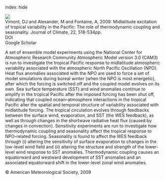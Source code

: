 index: hide

<div class="Citation">
    <div class="Citation-thumb CitationThumb-linked"  data-href="https://doi.org/10.1175/2008jcli2220.1">
      <img src="https://static.claimspace.cloud/climate-study-static/refs/thumbs/14/Vimont_et_al_2009-thumb.png" />
    </div>

  <div class="Citation-body">
    <div class="Citation-text">Vimont, DJ and Alexander, M and Fontaine, A, 2009: Midlatitude excitation of tropical variability in the Pacific: The role of thermodynamic coupling and seasonality. <span class="Article-journal">Journal of Climate, </span><span class="Article-volume">22, </span>518-534pp.</div>
    <div class="Citation-links">
      <div class="CitationLink" data-href="https://doi.org/10.1175/2008jcli2220.1">
        <div class="CitationLink-icon CitationLink-Doi"></div>
        <div class="CitationLink-text">DOI</div>
      </div>
      <div class="CitationLink" data-href="https://scholar.google.com/scholar?q=10.1175/2008jcli2220.1">
        <div class="CitationLink-icon CitationLink-Scholar"></div>
        <div class="CitationLink-text">Google Scholar</div>
      </div>
    </div>
  </div>
</div>

A set of ensemble model experiments using the National Center for Atmospheric Research Community Atmospheric Model version 3.0 (CAM3) is run to investigate the tropical Pacific response to midlatitude atmospheric variability associated with the atmospheric North Pacific Oscillation (NPO). Heat flux anomalies associated with the NPO are used to force a set of model simulations during boreal winter (when the NPO is most energetic), after which the forcing is switched off and the coupled model evolves on its own. Sea surface temperature (SST) and wind anomalies continue to amplify in the tropical Pacific after the imposed forcing has been shut off, indicating that coupled ocean–atmosphere interactions in the tropical Pacific alter the spatial and temporal structure of variability associated with midlatitude forcing. The tropical circulation evolves through feedbacks between the surface wind, evaporation, and SST (the WES feedback), as well as through changes in the shortwave radiative heat flux (caused by changes in convection). Sensitivity experiments are run to investigate how thermodynamic coupling and seasonality affect the tropical response to NPO-related forcing. Seasonality is found to affect the WES feedback through (i) altering the sensitivity of surface evaporation to changes in the low-level wind field and (ii) altering the structure and strength of the lower-level wind response to SST anomalies. Thermodynamic coupling causes an equatorward and westward development of SST anomalies and an associated equatorward shift in the lower-level zonal wind anomalies.

<div class="Citation-copy">
&copy; American Meteorological Society, 2009
</div>